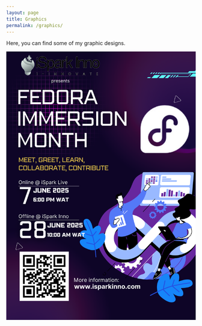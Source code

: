 ```yaml
---
layout: page
title: Graphics
permalink: /graphics/
---
```


Here, you can find some of my graphic designs.

![Fedora Immersion Week](images/FedoraImmersionMonth.png)
